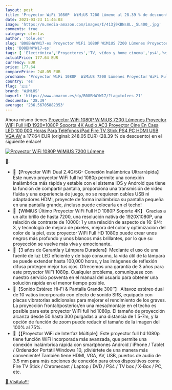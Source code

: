 ```yaml
---
layout: post
title: 'Proyector WiFi 1080P  WiMiUS 7200 Lúmene al 28.39 % de descuento'
date: 2021-03-23 11:46:03
image: 'https://m.media-amazon.com/images/I/413j9KBNs8L._SL400_.jpg'
comments: true
category: ofertas
author: 'tole.es'
slug: 'B08BHWYW17-es Proyector WiFi 1080P WiMiUS 7200 Lúmenes Proyector WiFi...'
sku: 'B08BHWYW17-es'
tags: [ 'Electrónica','Proyectores','TV, vídeo y home cinema','ps4','wimius', ]
actualPrice: 177.64 EUR
currency: EUR
price: 177.64
comparePrice: 248.05 EUR
prodname: 'Proyector WiFi 1080P  WiMiUS 7200 Lúmenes Proyector WiFi Full HD 1920×1080P Soporta 4K Audio AC3 Proyector Cine En Casa LED 100 000 Horas Para Teléfonos iPad Fire TV Stick PS4 PC HDMI USB VGA AV'
country: 'es'
flag: '🇪🇸'
brand: 'WiMiUS'
buyurl: 'https://www.amazon.es/dp/B08BHWYW17/?tag=tolees-21'
descuento: '28.39'
average: '236.56705882353'
---
```


Ahora mismo tienes [Proyector WiFi 1080P  WiMiUS 7200 Lúmenes Proyector WiFi Full HD 1920×1080P Soporta 4K Audio AC3 Proyector Cine En Casa LED 100 000 Horas Para Teléfonos iPad Fire TV Stick PS4 PC HDMI USB VGA AV](https://www.amazon.es/dp/B08BHWYW17/?tag=tolees-21) a 177.64 EUR (original: 248.05 EUR) (28.39 %  de descuento) en el siguiente enlace!

[![Proyector WiFi 1080P  WiMiUS 7200 Lúmene](https://m.media-amazon.com/images/I/413j9KBNs8L._SL400_.jpg)](https://www.amazon.es/dp/B08BHWYW17/?tag=tolees-21)

🔎:

- 💖【Proyector WiFi Dual 2.4G/5G- Conexión Inalámbrica Ultrarrápida】 Este nuevo proyector WiFi full hd 1080p permite una conexión inalámbrica más rápida y estable con el sistema IOS y Android que tiene la función de compartir pantalla, proporciona una transmisión de video fluida y una experiencia de juego, no se requieren cables USB ni adaptadores HDMI, proyecte de forma inalámbrica su pantalla pequeña en una pantalla grande, ¡incluso puede colocarla en el techo!
- 💖【WiMiUS Último Proyector WiFi Full HD 1080P Soporte 4K】 Gracias a un alto brillo de hasta 7200, una resolución nativa de 1920X1080P, una relación de contraste de 10000: 1 y una relación de aspecto de 16: 9/4: 3, y tecnología de mejora de píxeles, mejora del color y optimización del color de la piel, este proyector WiFi Full HD 1080p puede crear unos negros más profundo y unos blancos más brillantes, por lo que su proyección se vuelve más víva y emocionante.
- 💖【3 años de Garantía y Lámpara Duradera】Mediante el uso de una fuente de luz LED eficiente y de bajo consumo, la vida útil de la lámpara se puede extender hasta 100,000 horas, y las imágenes de reflexión difusa protegen mejor tus ojos. Ofrecemos una garantía de 3 años para este proyector WiFi 1080p. Cualquier problema, comuníquese con nuestro servicio posventa en el manual del usuario para obtener una solución rápida en el menor tiempo posible.
- 💖【Sonido Estéreo Hi-Fi & Pantalla Grande 300’’】 Altavoz estéreo dual de 10 vatios incorporado con efecto de sonido SRS, equipado con placas vibratorias adicionales para mejorar el rendimiento de los graves. La proyección frontal/posterior/en una mesa/montaje en el techo es posible para este proyector WiFi full hd 1080p. El tamaño de proyección alcanza desde 50 hasta 300 pulgadas a una distancia de 1.5-7m, y la opción de función de zoom puede reducir el tamaño de la imagen del 100% al 75%.
- 💖【【Proyector WiFi de Interfaz Múltiple】Este proyector full hd 1080p tiene función WiFi incorporada más avanzada, que permite una conexión inalámbrica rápida con smartphones Android / iPhone / Tablet / Ordenador Portátil Windows 10, ¡diviértete de una manera más conveniente! También tiene HDMI, VGA, AV, USB, puertos de audio de 3.5 mm para más opciones de conexión para otros dispositivos como Fire TV Stick / Chromecast / Laptop / DVD / PS4 / TV box / X-Box / PC, etc.

[🛒 Visítala!!!](https://www.amazon.es/dp/B08BHWYW17/?tag=tolees-21)
